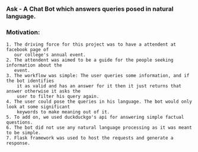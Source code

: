 ### Ask - A Chat Bot which answers queries posed in natural language.

### Motivation:
    1. The driving force for this project was to have a attendent at facebook page of
       our college's annual event.
    2. The attendent was aimed to be a guide for the people seeking information about the
       event.
    3. The workflow was simple: The user queries some information, and if the bot identifies 
        it as valid and has an answer for it then it just returns that answer otherwise it asks the
        user to filter his query again.
    4. The user could pose the queries in his language. The bot would only look at some significant 
        keywords to make meaning out of it.
    5. To add on, we used duckduckgo's api for answering simple factual questions.
    6. The bot did not use any natural language processing as it was meant to be simple.
    7. Flask framework was used to host the requests and generate a response.
    
    
